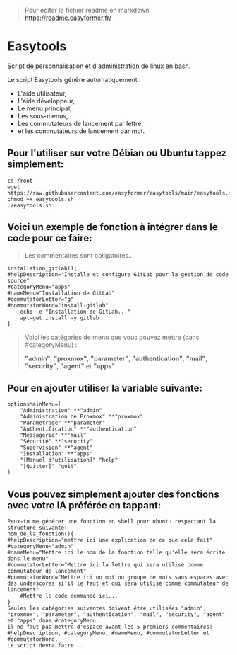 
> Pour éditer le fichier readme en markdown https://readme.easyformer.fr/


# Easytools
Script de personnalisation et d'administration de linux en bash.

Le script Easytools génère automatiquement :
 - L'aide utilisateur,
 - L'aide développeur,
 - Le menu principal,
 - Les sous-menus,
 - Les commutateurs de lancement par lettre,
 - et les commutateurs de lancement par mot.

## Pour l'utiliser sur votre Débian ou Ubuntu tappez simplement:
    
    cd /root
    wget https://raw.githubusercontent.com/easyformer/easytools/main/easytools.sh
    chmod +x easytools.sh
    ./easytools.sh
    

## Voici un exemple de fonction à intégrer dans le code pour ce faire:
> Les commentaires sont obligatoires...

    installation_gitlab(){
    #helpDescription="Installe et configure GitLab pour la gestion de code source"
    #categoryMenu="apps" 
    #nameMenu="Installation de GitLab"
    #commutatorLetter="g"
    #commutatorWord="install-gitlab"
        echo -e "Installation de GitLab..."
        apt-get install -y gitlab
    }


> Voici les catégories de menu que vous pouvez mettre (dans #categoryMenu) :
> 
> **"admin"**, **"proxmox"**, **"parameter"**, **"authentication"**, **"mail"**, **"security"**, **"agent"** et **"apps"**


## Pour en ajouter utiliser la variable suivante:

    optionsMainMenu=(
        "Administration" **"admin"
        "Administration de Proxmox" **"proxmox"
        "Parametrage" **"parameter"
        "Authentification" **"authentication"
        "Messagerie" **"mail"
        "Sécurité" **"security"
        "Supervision" **"agent"
        "Installation" **"apps"
        "[Manuel d'utilisation]" "help"
        "[Quitter]" "quit"
    )

## Vous pouvez simplement ajouter des fonctions avec votre IA préférée en tappant:

    Peux-tu me générer une fonction en shell pour ubuntu respectant la structure suivante:
    nom_de_la_fonction(){
    #helpDescription="mettre ici une explication de ce que cela fait"
    #categoryMenu="admin"
    #nameMenu="Mettre ici le nom de la fonction telle qu'elle sera écrite dans le menu"
    #commutatorLetter="Mettre ici la lettre qui sera utilisé comme commutateur de lancement"
    #commutatorWord="Mettre ici un mot ou groupe de mots sans espaces avec des underscores si'il le faut et qui sera utilisé comme commutateur de lancement"
        #Mettre le code demmandé ici...   
    }
    Seules les catégories suivantes doivent être utilisées "admin", "proxmox", "parameter", "authentication", "mail", "security", "agent" et "apps" dans #categoryMenu.
    il ne faut pas mettre d'espace avant les 5 premiers commentaires: #helpDescription, #categoryMenu, #nameMenu, #commutatorLetter et #commutatorWord.
    Le script devra faire ...





